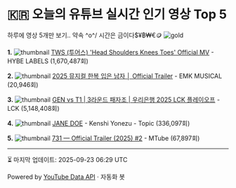 # 🇰🇷 오늘의 유튜브 실시간 인기 영상 Top 5

하루에 영상 5개만 보기.. 약속 \^o^/ 
시간은 금이다$¥฿₩€🪙
![gold](https://media.tenor.com/your-gif-id.gif)


**1.** ![thumbnail](https://i.ytimg.com/vi/4eAF2boGKaA/default.jpg)
[TWS (투어스) 'Head Shoulders Knees Toes' Official MV](https://youtube.com/watch?v=4eAF2boGKaA) - HYBE LABELS (1,670,487회)

**2.** ![thumbnail](https://i.ytimg.com/vi/D0r2aQ-M3Xs/default.jpg)
[2025 뮤지컬 한복 입은 남자 │ Official Trailer](https://youtube.com/watch?v=D0r2aQ-M3Xs) - EMK MUSICAL (20,946회)

**3.** ![thumbnail](https://i.ytimg.com/vi/u4XS_GvMJuI/default.jpg)
[GEN vs T1 | 3라운드 패자조 | 우리은행 2025 LCK 플레이오프](https://youtube.com/watch?v=u4XS_GvMJuI) - LCK (5,148,408회)

**4.** ![thumbnail](https://i.ytimg.com/vi/zuO2fClon98/default.jpg)
[JANE DOE](https://youtube.com/watch?v=zuO2fClon98) - Kenshi Yonezu - Topic (336,097회)

**5.** ![thumbnail](https://i.ytimg.com/vi/d3HZ5r6BjrU/default.jpg)
[731 — Official Trailer (2025) #2](https://youtube.com/watch?v=d3HZ5r6BjrU) - MTube (67,897회)


---
⏳ 마지막 업데이트: 2025-09-23 06:29 UTC

Powered by [YouTube Data API](https://developers.google.com/youtube/v3/docs/videos/list) · 자동화 봇